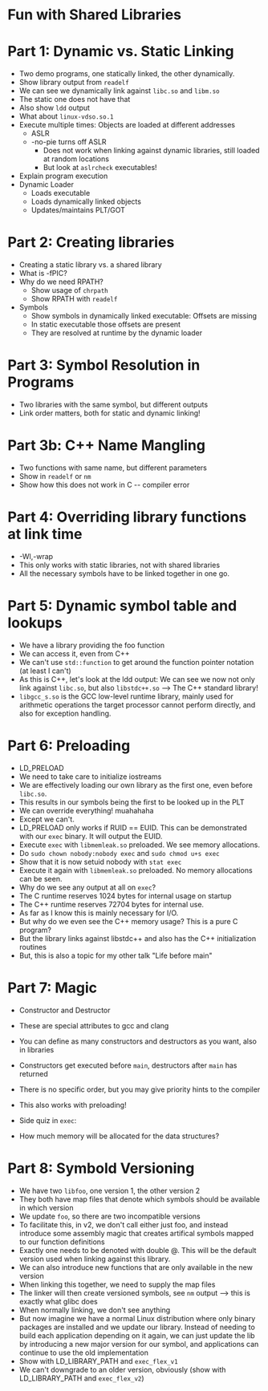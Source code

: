 # Fun with Shared Libraries

# Part 1: Dynamic vs. Static Linking

* Two demo programs, one statically linked, the other dynamically.
* Show library output from `readelf`
 * We can see we dynamically link against `libc.so` and `libm.so`
 * The static one does not have that
* Also show `ldd` output
 * What about `linux-vdso.so.1`
 * Execute multiple times: Objects are loaded at different addresses
   * ASLR
   * -no-pie turns off ASLR
     * Does not work when linking against dynamic libraries, still loaded at
       random locations
     * But look at `aslrcheck` executables!
* Explain program execution
 * Dynamic Loader
   * Loads executable
   * Loads dynamically linked objects
   * Updates/maintains PLT/GOT

# Part 2: Creating libraries

* Creating a static library vs. a shared library
* What is -fPIC?
* Why do we need RPATH?
  * Show usage of `chrpath`
  * Show RPATH with `readelf`
* Symbols
  * Show symbols in dynamically linked executable: Offsets are missing
  * In static executable those offsets are present
  * They are resolved at runtime by the dynamic loader

# Part 3: Symbol Resolution in Programs

* Two libraries with the same symbol, but different outputs
* Link order matters, both for static and dynamic linking!

# Part 3b: C++ Name Mangling

* Two functions with same name, but different parameters
* Show in `readelf` or `nm`
* Show how this does not work in C -- compiler error

# Part 4: Overriding library functions at link time

* -Wl,-wrap
* This only works with static libraries, not with shared libraries
* All the necessary symbols have to be linked together in one go.

# Part 5: Dynamic symbol table and lookups

* We have a library providing the foo function
* We can access it, even from C++
* We can't use `std::function` to get around the function pointer notation (at least I can't)
* As this is C++, let's look at the ldd output: We can see we now not only link against `libc.so`,
  but also `libstdc++.so` --> The C++ standard library!
* `libgcc_s.so` is the GCC low-level runtime library, mainly used for arithmetic
  operations the target processor cannot perform directly, and also for exception
  handling.

# Part 6: Preloading

* LD_PRELOAD
* We need to take care to initialize iostreams
* We are effectively loading our own library as the first one, even before `libc.so`.
* This results in our symbols being the first to be looked up in the PLT
* We can override everything! muahahaha
 * Except we can't.
 * LD_PRELOAD only works if RUID == EUID. This can be demonstrated with our `exec` binary. It will output the EUID.
 * Execute `exec` with `libmemleak.so` preloaded. We see memory allocations.
 * Do `sudo chown nobody:nobody exec` and `sudo chmod u+s exec`
 * Show that it is now setuid nobody with `stat exec`
 * Execute it again with `libmemleak.so` preloaded. No memory allocations can be seen.
* Why do we see any output at all on `exec`?
 * The C runtime reserves 1024 bytes for internal usage on startup
 * The C++ runtime reserves 72704 bytes for internal use.
 * As far as I know this is mainly necessary for I/O.
 * But why do we even see the C++ memory usage? This is a pure C program?
  * But the library links against libstdc++ and also has the C++ initialization routines
  * But, this is also a topic for my other talk "Life before main"

# Part 7: Magic

* Constructor and Destructor
* These are special attributes to gcc and clang
* You can define as many constructors and destructors as you want, also in libraries
* Constructors get executed before `main`, destructors after `main` has returned
* There is no specific order, but you may give priority hints to the compiler
* This also works with preloading!

* Side quiz in `exec`:
 * How much memory will be allocated for the data structures?

# Part 8: Symbold Versioning

* We have two `libfoo`, one version 1, the other version 2
* They both have map files that denote which symbols should be available in which version
* We update `foo`, so there are two incompatible versions
* To facilitate this, in v2, we don't call either just foo, and instead introduce some assembly magic that creates artifical symbols mapped to our function definitions
 * Exactly one needs to be denoted with double @. This will be the default version used when linking against this library.
* We can also introduce new functions that are only available in the new version
* When linking this together, we need to supply the map files
* The linker will then create versioned symbols, see `nm` output --> this is exactly what glibc does
* When normally linking, we don't see anything
* But now imagine we have a normal Linux distribution where only binary packages are installed and we update our library. Instead of needing to build each application depending on it again, we can just update the lib by introducing a new major version for our symbol, and applications can continue to use the old implementation
 * Show with LD_LIBRARY_PATH and `exec_flex_v1`
 * We can't downgrade to an older version, obviously (show with LD_LIBRARY_PATH and `exec_flex_v2`)

